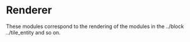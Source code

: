 # Renderer

These modules correspond to the rendering of the modules in the ../block ../tile_entity and so on.
